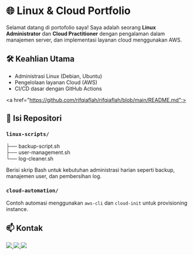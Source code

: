 # 🌐 Linux & Cloud Portfolio

Selamat datang di portofolio saya! Saya adalah seorang **Linux Administrator** dan **Cloud Practitioner** dengan pengalaman dalam manajemen server, dan implementasi layanan cloud menggunakan AWS.

## 🛠️ Keahlian Utama

- Administrasi Linux (Debian, Ubuntu)
- Pengelolaan layanan Cloud (AWS)
- CI/CD dasar dengan GitHub Actions

<a href="https://github.com/rifqiaflah/rifqiaflah/blob/main/README.md";><h2>📂 Isi Repositori</h2></a>
  
### `linux-scripts/`
├── backup-script.sh <br>
├── user-management.sh <br>
└── log-cleaner.sh

Berisi skrip Bash untuk kebutuhan administrasi harian seperti backup, manajemen user, dan pembersihan log.

### `cloud-automation/`
Contoh automasi menggunakan `aws-cli` dan `cloud-init` untuk provisioning instance.

## 📫 Kontak

<a href="https://linkedin.com/in/muhammad-rifqi-aflah" target="_blank">
  <img src="https://img.shields.io/badge/LinkedIn-Follow-blue?logo=linkedin" />
</a>
<a href="https://instagram.com/muhaiqi" target="_blank">
  <img src="https://img.shields.io/badge/Instagram-Follow-critical?logo=instagram" />
</a>
<a href="mailto:muhamadrifqiaflah2008@gmail.com" target="_blank">
  <img src="https://img.shields.io/badge/Email-Send_email-green?logo=gmail" />
</a>
